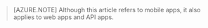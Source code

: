 > [AZURE.NOTE] Although this article refers to mobile apps, it also applies to web apps and API apps.

